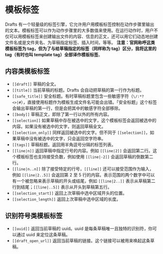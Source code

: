 # 模板标签
Drafts 有一个轻量级的标签引擎，它允许用户用模板标签控制在动作步骤里输出的文本。模板标签可以作为动作步骤里的大多数值来使用。在运行动作时，用户不仅可以用模板标签来创建输出文件的内容、信息的正文，还可以用它们动态地创建文件名或是文件夹名、为草稿指定标签、插入时间，等等。
**注意：官网称呼这类模板标签为 tag，但为了与给草稿指定的标签（同样称为 tag）区分，我将这里的 tag（有时也叫 template tag）全部译作模板标签**。
## 内容类模板标签
- `[[draft]]` 草稿的全文。
- `[[title]]` 当前草稿的标题。Drafts 会自动把草稿的第一行作为标题。
- `[[safe_title]]` 安全标题。有时草稿标题里包含一些敏感字符（`\/:*?<>|#`），直接使用标题作为模板生成文件名可能会出错。「安全标题」这个标签会输出草稿的第一行，但是会把其中的敏感字符全部移除。
- `[[body]]` 草稿正文，即除了第一行以外的所有内容。
- `[[selection]]` 如果草稿中存在被选中的文字，这个模板标签会返回被选中的内容。如果没有被选中的文字，则返回草稿全文。
- `[[selection_only]]` 同样返回被选中的文字。但不同于 `[[selection]]`，如果草稿中没有被选中的文字，只会返回空字符串。
- `[[tags]]` 草稿标题。返回用半角逗号分隔的标签列表。
- `[[line|n]]` 返回草稿中指定行号的内容。例如 `[[line|2]]` 会返回第二行。这个模板标签也支持接受负数，例如使用 `[[line|-2]]` 会返回草稿的倒数第二行。
- `[[line|n..n]]` 除了接受特定的行号，`[[line]]` 还可以接受范围作为输入，例如 `[[line|2..5]]` 会返回第 2 至 5 行的内容。表示范围的两个数字中可以有一个被忽略来表示草稿的开头或结尾，例如 `[[line|2..]]` 表示从草稿第二行到结尾；`[[line|..5]]` 表示从开头到草稿第五行。
- `[[selection_start]]` 返回上次草稿中选中区域开头的位置。
- `[[selection_length]]` 返回上次草稿中选中区域的长度。
## 识别符号类模板标签
- `[[uuid]]` 返回当前草稿的 uuid。uuid 是每条草稿唯一且独特的识别符，你可以通过 uuid 来定位这条草稿。
- `[[draft_open_url]]` 返回当前草稿的链接。这个链接可以被用来唤起这条草稿。





	  
